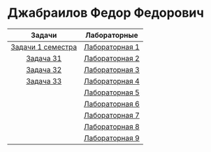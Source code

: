 # Джабраилов Федор Федорович
Задачи   | Лабораторные | 
| :-: | :-: | 
| <a href="https://github.com/fedyad99/pr/blob/master/FirstSemestr.md">Задачи 1 семестра</a>    |<a href="https://github.com/fedyad99/pr/blob/master/lab1/1.md">Лабораторная 1</a>    |
| <a href="https://github.com/fedyad99/pr/blob/master/tasks/T31.cpp">Задача 31</a>     | <a href="https://github.com/fedyad99/pr/blob/master/lab2/2.md">Лабораторная 2</a>| 
| <a href="https://github.com/fedyad99/pr/blob/master/tasks/T32.cpp">Задача 32</a>    | <a href="https://github.com/fedyad99/pr/blob/master/lab3/3.md">Лабораторная 3</a>|
|<a href="https://github.com/fedyad99/pr/blob/master/tasks/T33.cpp">Задача 33</a> |<a href="https://github.com/fedyad99/pr/blob/master/lab4/lab4.md"><a href="https://github.com/fedyad99/pr/blob/master/lab4/4.md">Лабораторная 4</a></a>|
|     | <a href="https://github.com/fedyad99/pr/blob/master/lab5/5.md">Лабораторная 5</a> |
|     | <a href="https://github.com/fedyad99/pr/blob/master/lab6/6.md">Лабораторная 6</a> |
|  | <a href="https://github.com/fedyad99/pr/blob/master/lab7/lab7.md">Лабораторная 7</a>  |
|  | <a href="https://github.com/fedyad99/pr/blob/master/lab8/lab8.md">Лабораторная 8</a>  |
|  | <a href="https://github.com/fedyad99/pr/blob/master/lab9/lab9.md">Лабораторная 9</a>  |
